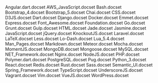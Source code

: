 Angular.dart.docset
AWS_JavaScript.docset
Bash.docset
Bootstrap_4.docset
Bootstrap_5.docset
Chai.docset
CSS.docset
D3JS.docset
Dart.docset
Django.docset
Docker.docset
Emmet.docset
Express.docset
Font_Awesome.docset
Foundation.docset
Go.docset
Grunt.docset
Gulp.docset
HTML.docset
Jade.docset
Jasmine.docset
JavaScript.docset
jQuery.docset
KnockoutJS.docset
Laravel.docset
LaTeX.docset
Less.docset
Lo-Dash.docset
Lua_5.4.docset
Man_Pages.docset
Markdown.docset
Meteor.docset
Mocha.docset
MomentJS.docset
MongoDB.docset
Mongoose.docset
MySQL.docset
NET_Framework.docset
Nginx.docset
NodeJS.docset
PHP.docset
Polymer.dart.docset
PostgreSQL.docset
Pug.docset
Python_3.docset
React.docset
Redis.docset
Rust.docset
Sass.docset
Semantic_UI.docset
Spring_Framework.docset
TypeScript.docset
UnderscoreJS.docset
Vagrant.docset
Vim.docset
VueJS.docset
WordPress.docset
